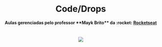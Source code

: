 <h1 align="center">
    Code/Drops
</h1>
<h4 align="center"> 
	Aulas gerenciadas pelo professor **Mayk Brito** da :rocket: <a href="https://rocketseat.com.br/">Rocketseat</a>
</h4>

<h1 align="center">
    <img src="https://ik.imagekit.io/vtspereira/20200616_153224_gMad-wCTK.gif"/>
</h1>
